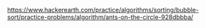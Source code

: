 https://www.hackerearth.com/practice/algorithms/sorting/bubble-sort/practice-problems/algorithm/ants-on-the-circle-928dbbba/
